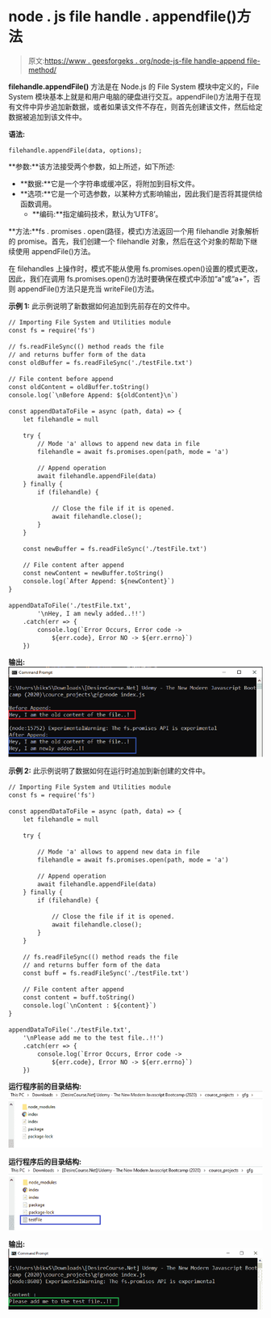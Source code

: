# node . js file handle . appendfile()方法

> 原文:[https://www . geesforgeks . org/node-js-file handle-append file-method/](https://www.geeksforgeeks.org/node-js-filehandle-appendfile-method/)

**filehandle.appendFile()** 方法是在 Node.js 的 File System 模块中定义的，File System 模块基本上就是和用户电脑的硬盘进行交互。appendFile()方法用于在现有文件中异步追加新数据，或者如果该文件不存在，则首先创建该文件，然后给定数据被追加到该文件中。

**语法:**

```
filehandle.appendFile(data, options);
```

**参数:**该方法接受两个参数，如上所述，如下所述:

*   **数据:**它是一个字符串或缓冲区，将附加到目标文件。
*   **选项:**它是一个可选参数，以某种方式影响输出，因此我们是否将其提供给函数调用。
    *   **编码:**指定编码技术，默认为‘UTF8’。

**方法:**fs . promises . open(路径，模式)方法返回一个用 filehandle 对象解析的 promise。首先，我们创建一个 filehandle 对象，然后在这个对象的帮助下继续使用 appendFile()方法。

在 filehandles 上操作时，模式不能从使用 fs.promises.open()设置的模式更改，因此，我们在调用 fs.promises.open()方法时要确保在模式中添加“a”或“a+”，否则 appendFile()方法只是充当 writeFile()方法。

**示例 1:** 此示例说明了新数据如何追加到先前存在的文件中。

```
// Importing File System and Utilities module
const fs = require('fs')

// fs.readFileSync(() method reads the file
// and returns buffer form of the data 
const oldBuffer = fs.readFileSync('./testFile.txt')

// File content before append 
const oldContent = oldBuffer.toString()
console.log(`\nBefore Append: ${oldContent}\n`)

const appendDataToFile = async (path, data) => {
    let filehandle = null

    try {
        // Mode 'a' allows to append new data in file
        filehandle = await fs.promises.open(path, mode = 'a')

        // Append operation
        await filehandle.appendFile(data)
    } finally {
        if (filehandle) {

            // Close the file if it is opened.
            await filehandle.close();
        }
    }

    const newBuffer = fs.readFileSync('./testFile.txt')

    // File content after append 
    const newContent = newBuffer.toString()
    console.log(`After Append: ${newContent}`)
}

appendDataToFile('./testFile.txt', 
        '\nHey, I am newly added..!!')
    .catch(err => {
        console.log(`Error Occurs, Error code -> 
            ${err.code}, Error NO -> ${err.errno}`)
    })
```

**输出:**
![](img/c7ef618df56b5c7a2b7fb9a971172fdd.png)

**示例 2:** 此示例说明了数据如何在运行时追加到新创建的文件中。

```
// Importing File System and Utilities module
const fs = require('fs')

const appendDataToFile = async (path, data) => {
    let filehandle = null

    try {

        // Mode 'a' allows to append new data in file
        filehandle = await fs.promises.open(path, mode = 'a')

        // Append operation
        await filehandle.appendFile(data)
    } finally {
        if (filehandle) {

            // Close the file if it is opened.
            await filehandle.close();
        }
    }

    // fs.readFileSync(() method reads the file
    // and returns buffer form of the data 
    const buff = fs.readFileSync('./testFile.txt')

    // File content after append 
    const content = buff.toString()
    console.log(`\nContent : ${content}`)
}

appendDataToFile('./testFile.txt', 
    '\nPlease add me to the test file..!!')
    .catch(err => {
        console.log(`Error Occurs, Error code -> 
            ${err.code}, Error NO -> ${err.errno}`)
    })
```

**运行程序前的目录结构:**
![](img/1a16e181a41f9cf350583a63e30f95f5.png)

**运行程序后的目录结构:**
![](img/b6231a7193be9825be4141c272d722a2.png)

**输出:**
![](img/4a892573205c90cb5154d9483562d34d.png)